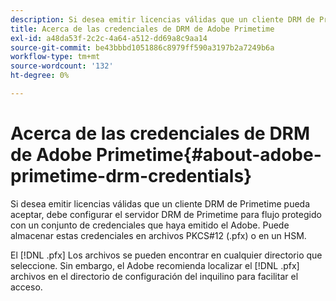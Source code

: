 ```yaml
---
description: Si desea emitir licencias válidas que un cliente DRM de Primetime pueda aceptar, debe configurar el servidor DRM de Primetime para flujo protegido con un conjunto de credenciales que haya emitido el Adobe. Puede almacenar estas credenciales en archivos PKCS#12 (.pfx) o en un HSM.
title: Acerca de las credenciales de DRM de Adobe Primetime
exl-id: a48da53f-2c2c-4a64-a512-dd69a8c9aa14
source-git-commit: be43bbbd1051886c8979ff590a3197b2a7249b6a
workflow-type: tm+mt
source-wordcount: '132'
ht-degree: 0%

---
```


# Acerca de las credenciales de DRM de Adobe Primetime{#about-adobe-primetime-drm-credentials}

Si desea emitir licencias válidas que un cliente DRM de Primetime pueda aceptar, debe configurar el servidor DRM de Primetime para flujo protegido con un conjunto de credenciales que haya emitido el Adobe. Puede almacenar estas credenciales en archivos PKCS#12 (.pfx) o en un HSM.

El [!DNL .pfx] Los archivos se pueden encontrar en cualquier directorio que seleccione. Sin embargo, el Adobe recomienda localizar el [!DNL .pfx] archivos en el directorio de configuración del inquilino para facilitar el acceso.
